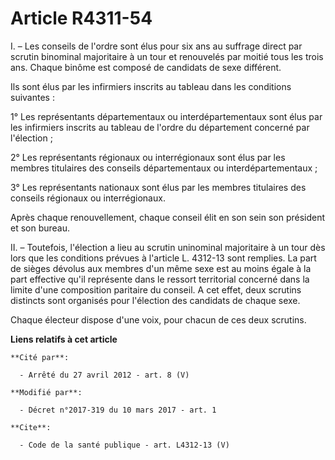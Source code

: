 # Article R4311-54

I. – Les conseils de l'ordre sont élus pour six ans au suffrage direct par scrutin binominal majoritaire à un tour et
renouvelés par moitié tous les trois ans. Chaque binôme est composé de candidats de sexe différent. 

Ils sont élus par les infirmiers inscrits au tableau dans les conditions suivantes : 

1° Les représentants départementaux ou interdépartementaux sont élus par les infirmiers inscrits au tableau de l'ordre du
département concerné par l'élection ; 

2° Les représentants régionaux ou interrégionaux sont élus par les membres titulaires des conseils départementaux ou
interdépartementaux ; 

3° Les représentants nationaux sont élus par les membres titulaires des conseils régionaux ou interrégionaux. 

Après chaque renouvellement, chaque conseil élit en son sein son président et son bureau. 

II. – Toutefois, l'élection a lieu au scrutin uninominal majoritaire à un tour dès lors que les conditions prévues à
l'article L. 4312-13 sont remplies. La part de sièges dévolus aux membres d'un même sexe est au moins égale à la part
effective qu'il représente dans le ressort territorial concerné dans la limite d'une composition paritaire du conseil. A cet
effet, deux scrutins distincts sont organisés pour l'élection des candidats de chaque sexe. 

Chaque électeur dispose d'une voix, pour chacun de ces deux scrutins.

**Liens relatifs à cet article**

	**Cité par**:

	  - Arrêté du 27 avril 2012 - art. 8 (V)

	**Modifié par**:

	  - Décret n°2017-319 du 10 mars 2017 - art. 1

	**Cite**:

	  - Code de la santé publique - art. L4312-13 (V)
